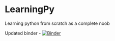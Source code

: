 # LearningPy
Learning python from scratch as a complete noob 

 Updated binder - 
 [![Binder](https://mybinder.org/badge_logo.svg)](https://mybinder.org/v2/gh/sarx056/LearningPy/main?filepath=Index.py)
 
